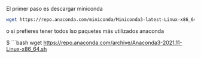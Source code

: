 El primer paso es descargar miniconda 

```bash
wget https://repo.anaconda.com/miniconda/Miniconda3-latest-Linux-x86_64.sh
```

o si prefieres tener todos lso paquetes más utilizados anaconda

$ ```bash
wget https://repo.anaconda.com/archive/Anaconda3-2021.11-Linux-x86_64.sh
```